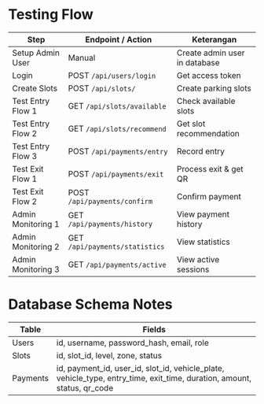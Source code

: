 # Testing Flow

| Step               | Endpoint / Action              | Keterangan                    |
| ------------------ | ------------------------------ | ----------------------------- |
| Setup Admin User   | Manual                         | Create admin user in database |
| Login              | POST `/api/users/login`        | Get access token              |
| Create Slots       | POST `/api/slots/`             | Create parking slots          |
| Test Entry Flow 1  | GET `/api/slots/available`     | Check available slots         |
| Test Entry Flow 2  | GET `/api/slots/recommend`     | Get slot recommendation       |
| Test Entry Flow 3  | POST `/api/payments/entry`     | Record entry                  |
| Test Exit Flow 1   | POST `/api/payments/exit`      | Process exit & get QR         |
| Test Exit Flow 2   | POST `/api/payments/confirm`   | Confirm payment               |
| Admin Monitoring 1 | GET `/api/payments/history`    | View payment history          |
| Admin Monitoring 2 | GET `/api/payments/statistics` | View statistics               |
| Admin Monitoring 3 | GET `/api/payments/active`     | View active sessions          |


# Database Schema Notes

| Table    | Fields                                                                                                                          |
| -------- | ------------------------------------------------------------------------------------------------------------------------------- |
| Users    | id, username, password\_hash, email, role                                                                                       |
| Slots    | id, slot\_id, level, zone, status                                                                                               |
| Payments | id, payment\_id, user\_id, slot\_id, vehicle\_plate, vehicle\_type, entry\_time, exit\_time, duration, amount, status, qr\_code |
